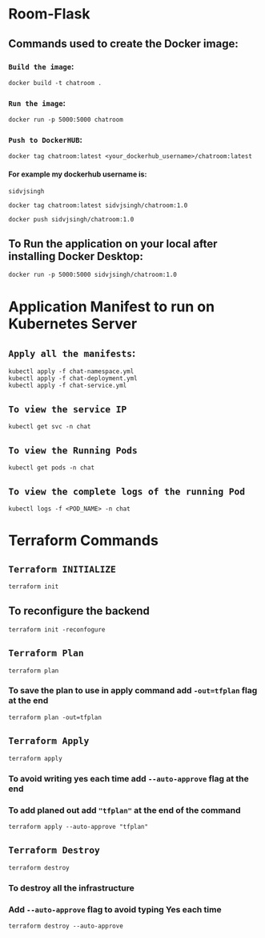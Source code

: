 # Room-Flask

## Commands used to create the Docker image:

### `Build the image`:

```
docker build -t chatroom .
```

### `Run the image`:

```
docker run -p 5000:5000 chatroom
```

### `Push to DockerHUB`:

```
docker tag chatroom:latest <your_dockerhub_username>/chatroom:latest
```

#### For example my dockerhub username is:

```
sidvjsingh
```

```
docker tag chatroom:latest sidvjsingh/chatroom:1.0
```

```
docker push sidvjsingh/chatroom:1.0
```

## To Run the application on your local after installing Docker Desktop:

```
docker run -p 5000:5000 sidvjsingh/chatroom:1.0
```

##

# Application Manifest to run on Kubernetes Server

## `Apply all the manifests`:

```
kubectl apply -f chat-namespace.yml
kubectl apply -f chat-deployment.yml
kubectl apply -f chat-service.yml
```

## `To view the service IP`

```
kubectl get svc -n chat
```

## `To view the Running Pods`

```
kubectl get pods -n chat
```

## `To view the complete logs of the running Pod`

```
kubectl logs -f <POD_NAME> -n chat
```

# Terraform Commands

## `Terraform INITIALIZE`

```
terraform init
```

## To reconfigure the backend

```
terraform init -reconfogure
```

## `Terraform Plan`

```
terraform plan
```

### To save the plan to use in apply command add `-out=tfplan` flag at the end

```
terraform plan -out=tfplan
```

## `Terraform Apply`

```
terraform apply
```

### To avoid writing yes each time add `--auto-approve` flag at the end

### To add planed out add `"tfplan"` at the end of the command

```
terraform apply --auto-approve "tfplan"
```

## `Terraform Destroy`

```
terraform destroy
```

### To destroy all the infrastructure

### Add `--auto-approve` flag to avoid typing Yes each time

```
terraform destroy --auto-approve
```
